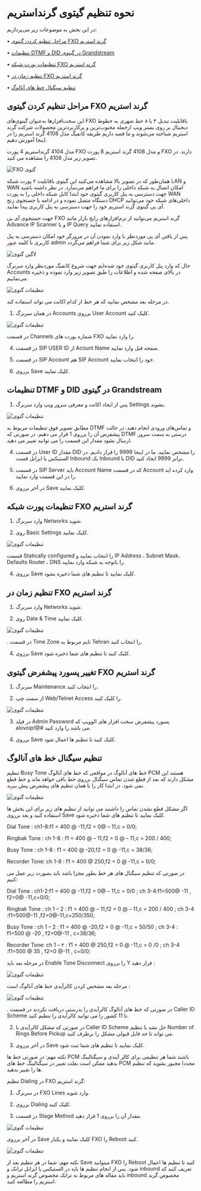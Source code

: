 
# نحوه تنظیم گیتوی گرنداستریم
در این بخش به موضوعات زیر می‌پردازیم:

•	[مراحل تنظیم کردن گیتوی FXO گرند استریم ]()

•	[تنظیمات DTMF و DID در گیتوی Grandstream]()

•	[تنظیمات پورت شبکه FXO گرند استریم]()

•	[تنظیم زمان در FXO گرند استریم]()

•	[تنظیم سیگنال خط های آنالوگ ]()

## مراحل تنظیم کردن گیتوی FXO گرند استریم
این سخت‌افزارها به‌عنوان گیتوی‌های FXO باقابلیت تبدیل ۴ یا ۸ خط شهری به خطوط دیجیتال بر روی بستر ویپ ازجمله محبوب‌ترین و پرکاربردترین محصولات شرکت گرند استریم شناخته می‌شوند و ما قصد داریم طریقه کانفیگ مدل 4108 گرند استریم را در اینجا آموزش دهیم. 

مدل 4104 گرنداستریم 4 پورت FXO و مدل 4108 گرند استریم 8 پورت FXO دارند. در تصویر زیر مدل 4108 را مشاهده می کنید.

![FXO گتوی ](./Images/gw.jpg)

همان‌طور که در تصویر بالا مشاهده می‌کنید این گیتوی باقابلیت ۲ پورت شبکه LAN و WAN امکان اتصال به شبکه داخلی را برای ما فراهم می‌سازد. در نظر داشته باشید جهت دسترسی به پنل کاربری گیتوی خود ابتدا کابل شبکه داخلی را به پورت WAN دستگاه متصل نموده و در ادامه با جستجوی رنج DHCP داخلی‌های شبکه خود می‌توانید آی پی گیتوی گرند استریم خود را جهت دسترسی به پنل کاربری پیدا نمایید.

جهت جستجوی آی پی FXO گرند استریم می‌توانید از نرم‌افزارهای رایج بازار مانند Advance IP Scanner و یا IP Query استفاده نمایید.

پس از یافتن آی پی موردنظر با وارد نمودن آن در مرورگر خود امکان دسترسی به پنل کاربری با کلمه عبور admin مانند شکل زیر برای شما فراهم می‌گردد.


![لاگین گتوی ](./Images/login.jpg)

حال که وارد پنل کاربری گیتوی خود شده‌ایم جهت شروع کانفیگ موردنظر وارد سربرگ Accounts در بالای صفحه شده و اطلاعات را طبق تصویر زیر وارد نموده و ذخیره می‌نماییم.

![تنظیمات گتوی ](./Images/setting1.jpg)


در مرحله بعد مشخص نمایید که هر خط از کدام اکانت می تواند استفاده کند.

1. در همان سربرگ Accounts برروی User Account کلیک کنید. 

![تنظیمات گتوی ](./Images/setting2.jpg)

در قسمت Channels شماره پورت های FXO را وارد نمایید. 

4. در قسمت SIP USER ID از Acount Name صفحه قبل وارد نمایید.

5. در قسمت SIP Account هم SIP Account خود را انتخاب نمایید.

6. برروی Save کلیک نمایید.

## تنظیمات DTMF و DID در گیتوی Grandstream

1.	پس از ایجاد اکانت و معرفی سرور ویپ وارد سربرگ Settings بشوید.

![تنظیمات گتوی ](./Images/setting3.jpg)

مطابق تصویر فوق تنظیمات مربوط به DTMF و تماس‌های ورودی انجام دهید. در حالت پیشفرض آن را برروی 1 قرار می دهیم. در صورتی که DTMF درستی به سمت سرور ارسال نشود مقدار این قسمت را می توانید تغییر می دهید.

4. در قسمت User ID  مقدار DID را مشخص نمایید. ما در اینجا 9999 را قرار دادیم. در الستیکس یا ایزابل قست Inbound یک Inbound با DID برابر 9999 ایجاد کنید.

5. در قسمت SIP Server باید Account Name که در قسمت Account وارد کرده اید را در این قسمت وارد نمایید.

6. در آخر برروی Save کلیک نمایید.


## تنظیمات پورت شبکه FXO گرند استریم

1. وارد سربرگ Networks شوید.

2. روی Basic Settings کلیک نمایید.

![تنظیمات گتوی ](./Images/setting4.jpg)

قسمت Statically configured را انتخاب نمایید و IP Address ، Subnet Mask، Defaults Router ، DNS را باتوجه به شبکه وارد نمایید.

4. برروی Save کلیک نمایید تا تنظیم های شما ذخیره بشود.

## تنظیم زمان در FXO گرند استریم

1. وارد سربرگ Networks شوید.

2. روی Date & Time کلیک نمایید.

![تنظیمات گتوی ](./Images/setting5.jpg)

. در قسمت Time Zone تایم مربوط به Tehran  را انتخاب کنید.

4. برروی Save کلیک کنید تا تنظیم های شما ذخیره شود.

## تغییر پسورد پیشفرض گیتوی FXO گرند استریم

1. سربرگ Maintenance را انتخاب کنید.

2. از سمت چپ Web/Telnet Access را کلیک کنید.


![تنظیمات گتوی ](./Images/setting6.jpg)

3. در فیلد Admin Password پسورد پیشفرض سخت افزار های الوویپ که alovoip!@# می باشد را وارد کنید.

4. برروی Save کلیک کنید تا تنظیم ها اعمال شود.

## تنظیم سیگنال خط های آنالوگ 

تنظیم Busy Tone خط های آنالوگ
در مواقعی که خط های آنالوگ PCM هستند این مشکل دارند که بعد از قطع شدن تماس سیگنال برروی خط باقی خواهد ماند و خط قطع نمی شود. در ابتدا کار را با همان تنظیم های پیشفرض پیش ببرید. 

![تنظیمات گتوی ](./Images/setting7.jpg)

اگر مشکل قطع نشدن تماس را داشتید می توانید از تنظیم های زیر برای این بخش ها استفاده کنید و بعد برروی Save کلیک نمایید تا تنظیم های شما ذخیره شود.</br>

Dial Tone : ch1-8:f1 = 400 @ -11,f2 = 0@ – 11,c = 0/0;</br>

Ringbak Tone : ch 1-8 : f1 = 400 @ – 11,f2 = 0 @ – 11,c = 200 / 400;</br>

Busy Tone : ch 1-8 : f1 = 400 @ -20,f2 = 0 @ -11,c = 38/36;</br>

Recorder Tone: ch 1-8 : f1 = 400 @ 250,f2 = 0 @ -11,c = 0/0;</br>

در صورتی که تنظیم سیگنال های هر خط بطور مجزا باشد باید بصورت زیر عمل می کنیم:</br>

Dial Tone : ch1-2:f1 = 400 @ -11,f2 = 0@ – 11,c = 0/0 ; ch 3-4:f1=500@ -11 , f2=0@ -11,c=0/0;</br>

Ringbak Tone : ch 1 – 2 : f1 = 400 @ – 11,f2 = 0 @ – 11,c = 200 / 400 ; ch 3-4 :f1=500@-11 ,f2=0@-11,c=250/350;</br>

Busy Tone : ch 1 – 2 : f1 = 400 @ -20,f2 = 0 @ -11,c = 50/50 ; ch 3-4 : f1=500 @ -20 , f2=0@-11 , c=38/36;</br>

Recorder Tone: ch 1 – ۲ : f1 = 400 @ 250,f2 = 0 @ -11,c = 0 /0  ; ch 3-4 :f1=500 @ 35 , f2=0 @-11 , c=0/0;</br>

در مرحله بعد باید Enable Tone Disconnect را برروی Y قرار دهید :

![تنظیمات گتوی ](./Images/setting8.jpg)

مرحله بعد مشخص کردن کالرآیدی خط های آنالوگ است :

![تنظیمات گتوی ](./Images/setting9.jpg)

. در صورتی که خط های آنالوگ کالرآیدی را بدرستی دریافت نکردند در قسمت Caller ID Scheme تا 11 کشور را می توانید کالرآیدی را تنظیم کنید.

2. در صورتی که مشکل کالرآیدی با Caller ID Scheme حل نشد با تنظیم Number of Rings Before Pickup می تواند تا حد قابل قبولی مشکل را برطرف کنید.

3. در آخر برروی Save کلیک نمایید تا تنظیم های شما ثبت شود.

نکته مهم: در صورتی خط ها PCM باشند شما هر تنظیمی برای کالر آیندی و سیگنالینگ بدهید ممکن است بعلت تغییر در سیگنالینگ خط های PCM مجددا مجبور بشوید که تنظیم ها را تغییر بدهید.  

تنظیم Dialing در FXO گرند استریم:

1. در سربرگ FXO Lines وارد شوید.

2. برروی Dialing کلیک کنید.

3. در قسمت Stage Method مقدار آن را برروی 1  قرار دهید.

![تنظیمات گتوی ](./Images/setting10.jpg)

در آخر برروی Save کلیک نمایید و یکبار FXO را Reboot کنید.


![تنظیمات گتوی ](./Images/setting11.jpg)

نکته مهم: شما در هر تنظیم بعد از Save میتوانید FXO را Reboot کنید تا تنظیم ها اعمال شود.
پس از انجام تنظیم ها باید در الستیکس یا ایزابل ترانک و inbound تعریف کنید که باید مقاله های مربوط به ترانک مخصوص گرند استریم و inbound مخصوص گرند استریم را مطالعه کنید.
